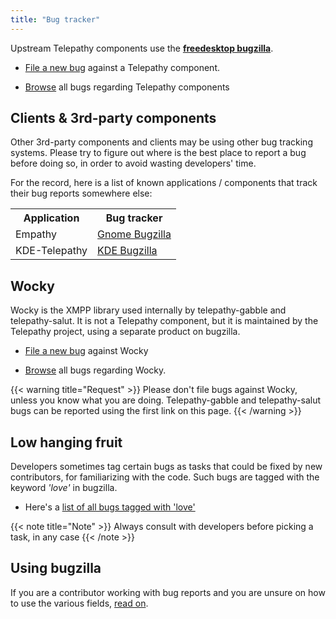 ```yaml
---
title: "Bug tracker"
---
```


Upstream Telepathy components use the **[freedesktop bugzilla](http://bugs.freedesktop.org/)**.

* [File a new bug](https://bugs.freedesktop.org/enter_bug.cgi?product=Telepathy) against a Telepathy component.

* [Browse](https://bugs.freedesktop.org/buglist.cgi?bug_status=__open__&list_id=586220&order=Importance&product=Telepathy&query_format=specific) all bugs regarding Telepathy components

## Clients & 3rd-party components

Other 3rd-party components and clients may be using other bug tracking systems. Please try to figure out where is the best place to report a bug before doing so, in order to avoid wasting developers' time.

For the record, here is a list of known applications / components that track their bug reports somewhere else:

<table>
    <tr>
        <th>Application</th>
        <th>Bug tracker</th>
    </tr>
    <tr>
        <td>Empathy</td>
        <td><a href="https://bugzilla.gnome.org/enter_bug.cgi?product=empathy">Gnome Bugzilla</a></td>
    </tr>
    <tr>
        <td>KDE-Telepathy</td>
        <td><a href="https://bugs.kde.org/enter_bug.cgi?product=telepathy&format=guided">KDE Bugzilla</a></td>
    </tr>
</table>

## Wocky

Wocky is the XMPP library used internally by telepathy-gabble and telepathy-salut. It is not a Telepathy component, but it is maintained by the Telepathy project, using a separate product on bugzilla.

* [File a new bug](https://bugs.freedesktop.org/enter_bug.cgi?product=Wocky) against Wocky

* [Browse](https://bugs.freedesktop.org/buglist.cgi?bug_status=__open__&list_id=586221&order=Importance&product=Wocky&query_format=specific) all bugs regarding Wocky.

{{< warning title="Request" >}}
Please don't file bugs against Wocky, unless you know what you are doing. Telepathy-gabble and telepathy-salut bugs can be reported using the first link on this page.
{{< /warning >}}

## Low hanging fruit

Developers sometimes tag certain bugs as tasks that could be fixed by new contributors, for familiarizing with the code. Such bugs are tagged with the keyword *'love'* in bugzilla.

* Here's a [list of all bugs tagged with 'love'](https://bugs.freedesktop.org/buglist.cgi?quicksearch=product:Telepathy+keywords:love)

{{< note title="Note" >}}
Always consult with developers before picking a task, in any case
{{< /note >}}

## Using bugzilla

If you are a contributor working with bug reports and you are unsure on how to use the various fields, [read on](/resources/using_bugzilla).
